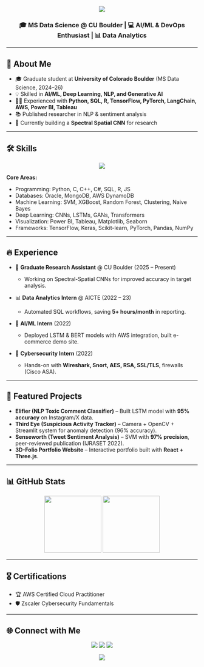 <!-- Banner -->
<p align="center">
  <img src="https://capsule-render.vercel.app/api?type=waving&color=0:36d1dc,100:5b86e5&height=180&section=header&text=Pranav%20Chopdekar&fontSize=45&fontColor=ffffff&animation=fadeIn" />
</p>

<h3 align="center">🎓 MS Data Science @ CU Boulder | 💻 AI/ML & DevOps Enthusiast | 📊 Data Analytics</h3>

---

## 🚀 About Me
- 🎓 Graduate student at **University of Colorado Boulder** (MS Data Science, 2024–26)  
- 💡 Skilled in **AI/ML, Deep Learning, NLP, and Generative AI**  
- 🧑‍💻 Experienced with **Python, SQL, R, TensorFlow, PyTorch, LangChain, AWS, Power BI, Tableau**  
- 📚 Published researcher in NLP & sentiment analysis  
- 🌱 Currently building a **Spectral Spatial CNN** for research  

---

## 🛠️ Skills
<p align="center">
  <img src="https://skillicons.dev/icons?i=python,cpp,cs,html,css,js,react,flask,aws,postgresql,mongodb,docker,git,linux" />
</p>

**Core Areas:**  
- Programming: Python, C, C++, C#, SQL, R, JS  
- Databases: Oracle, MongoDB, AWS DynamoDB  
- Machine Learning: SVM, XGBoost, Random Forest, Clustering, Naive Bayes  
- Deep Learning: CNNs, LSTMs, GANs, Transformers  
- Visualization: Power BI, Tableau, Matplotlib, Seaborn  
- Frameworks: TensorFlow, Keras, Scikit-learn, PyTorch, Pandas, NumPy  

---

## 🔥 Experience
- 🧪 **Graduate Research Assistant** @ CU Boulder (2025 – Present)  
  - Working on Spectral-Spatial CNNs for improved accuracy in target analysis.  

- 📊 **Data Analytics Intern** @ AICTE (2022 – 23)  
  - Automated SQL workflows, saving **5+ hours/month** in reporting.  

- 🤖 **AI/ML Intern** (2022)  
  - Deployed LSTM & BERT models with AWS integration, built e-commerce demo site.  

- 🔐 **Cybersecurity Intern** (2022)  
  - Hands-on with **Wireshark, Snort, AES, RSA, SSL/TLS**, firewalls (Cisco ASA).  

---

## 📌 Featured Projects
- **Elifier (NLP Toxic Comment Classifier)** – Built LSTM model with **95% accuracy** on Instagram/X data.  
- **Third Eye (Suspicious Activity Tracker)** – Camera + OpenCV + Streamlit system for anomaly detection (96% accuracy).  
- **Senseworth (Tweet Sentiment Analysis)** – SVM with **97% precision**, peer-reviewed publication (IJRASET 2022).  
- **3D-Folio Portfolio Website** – Interactive portfolio built with **React + Three.js**.  

---

## 📊 GitHub Stats
<p align="center">
  <img src="https://github-readme-stats.vercel.app/api?username=YOURUSERNAME&show_icons=true&theme=radical" height="150"/>
  <img src="https://github-readme-streak-stats.herokuapp.com/?user=YOURUSERNAME&theme=radical" height="150"/>
</p>

---

## 🎖 Certifications
- 🏆 AWS Certified Cloud Practitioner  
- 🛡️ Zscaler Cybersecurity Fundamentals  

---

## 🌐 Connect with Me
<p align="center">
  <a href="https://linkedin.com/in/YOUR-LINK"><img src="https://img.shields.io/badge/-LinkedIn-blue?logo=Linkedin&logoColor=white"></a>
  <a href="https://github.com/YOURUSERNAME"><img src="https://img.shields.io/badge/-GitHub-black?logo=github&logoColor=white"></a>
  <a href="mailto:prch5047@colorado.edu"><img src="https://img.shields.io/badge/-Email-red?logo=gmail&logoColor=white"></a>
</p>

<!-- Footer -->
<p align="center">
  <img src="https://capsule-render.vercel.app/api?type=waving&color=0:36d1dc,100:5b86e5&height=120&section=footer"/>
</p>
